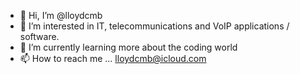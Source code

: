- 👋 Hi, I’m @lloydcmb
- 👀 I’m interested in IT, telecommunications and VoIP applications / software.
- 🌱 I’m currently learning more about the coding world
- 📫 How to reach me ... lloydcmb@icloud.com
